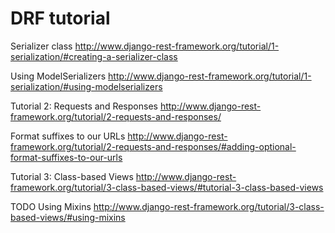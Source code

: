 # DRF tutorial

Serializer class
http://www.django-rest-framework.org/tutorial/1-serialization/#creating-a-serializer-class

Using ModelSerializers
http://www.django-rest-framework.org/tutorial/1-serialization/#using-modelserializers

Tutorial 2: Requests and Responses
http://www.django-rest-framework.org/tutorial/2-requests-and-responses/

Format suffixes to our URLs
http://www.django-rest-framework.org/tutorial/2-requests-and-responses/#adding-optional-format-suffixes-to-our-urls

Tutorial 3: Class-based Views
http://www.django-rest-framework.org/tutorial/3-class-based-views/#tutorial-3-class-based-views

TODO Using Mixins
http://www.django-rest-framework.org/tutorial/3-class-based-views/#using-mixins